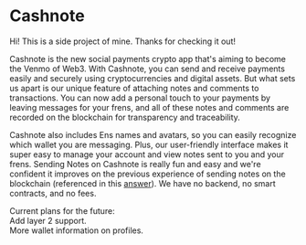 # Cashnote

Hi! This is a side project of mine. Thanks for checking it out!

Cashnote is the new social payments crypto app that's aiming to become the Venmo of Web3. With Cashnote, you can send and receive payments easily and securely using cryptocurrencies and digital assets. But what sets us apart is our unique feature of attaching notes and comments to transactions. You can now add a personal touch to your payments by leaving messages for your frens, and all of these notes and comments are recorded on the blockchain for transparency and traceability.

Cashnote also includes Ens names and avatars, so you can easily recognize which wallet you are messaging. Plus, our user-friendly interface makes it super easy to manage your account and view notes sent to you and your frens. Sending Notes on Cashnote is really fun and easy and we're confident it improves on the previous experience of sending notes on the blockchain (referenced in this [answer](https://ethereum.stackexchange.com/a/2469)). We have no backend, no smart contracts, and no fees.

Current plans for the future:    
Add layer 2 support.   
More wallet information on profiles.   
